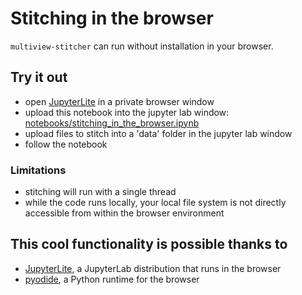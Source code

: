 # Stitching in the browser

`multiview-stitcher` can run without installation in your browser.

## Try it out

- open [JupyterLite](https://jupyter.org/try-jupyter/lab/) in a private browser window
- upload this notebook into the jupyter lab window: [notebooks/stitching_in_the_browser.ipynb](https://github.com/multiview-stitcher/multiview-stitcher/tree/main/notebooks/stitching_in_the_browser.ipynb)
- upload files to stitch into a 'data' folder in the jupyter lab window
- follow the notebook

### Limitations
- stitching will run with a single thread
- while the code runs locally, your local file system is not directly accessible from within the browser environment

## This cool functionality is possible thanks to
- [JupyterLite](https://jupyter.org/try-jupyter/lab/), a JupyterLab distribution that runs in the browser
- [pyodide](https://pyodide.org/), a Python runtime for the browser

